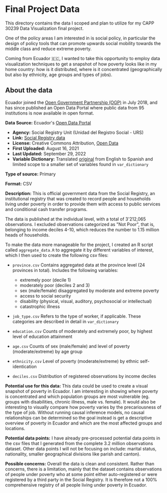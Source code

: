 # Final Project Data

This directory contains the data I scoped and plan to utilize for my CAPP 30239 Data Visualization final project. 

One of the policy areas I am interested in is social policy, in particular the design of policy tools that can promote upwards social mobility towards the middle class and reduce extreme poverty.

Coming from Ecuador 🇪🇨, I wanted to take this opportunity to employ data visualization techniques to get a snapshot of how poverty looks like in my home country: how is it distributed, where is it concentrated (geographically but also by ethnicity, age groups and types of jobs). 

## About the data
Ecuador joined the [Open Government Partnership (OGP)](https://www.opengovpartnership.org/members/ecuador/) in July 2018, and has since published an Open Data Portal where public data from 95 institutions is now available in open format.

**Data Source:** Ecuador's [Open Data Portal](https://www.datosabiertos.gob.ec)
- **Agency:** Social Registry Unit (Unidad del Registro Social - URS)
- **Link:** [Social Registry data](https://www.datosabiertos.gob.ec/dataset/conjunto-de-datos-personas-del-registro-social)
- **License:** Creative Commons Attribution, [Open Data](http://opendefinition.org/licenses/cc-by/)
- **First Uploaded:** August 16, 2021
- **Last Updated:** September 29, 2022
- **Variable Dictionary:** Translated [original](https://www.datosabiertos.gob.ec/dataset/conjunto-de-datos-personas-del-registro-social/resource/b98866d8-7023-4e76-9cca-33a9b7615762) from English to Spanish and limited scope to a smaller set of variables found in `var_dictionary`

**Type of source:** Primary

**Format:** CSV

**Description:** This is official government data from the Social Registry, an institutional registry that was created to record people and households living under poverty in order to provide them with access to public services and conditional cash transfer programs. 

The data is published at the individual level, with a total of 3'212,065 observations. I excluded observations categorized as "Not Poor", that is, belonging to income deciles 4-10, which reduces the number to 1.15 million heads of households.

To make the data more manageable for the project, I created an R script called `aggregate_data.R` to aggregate it by different variables of interest, which I then used to create the following csv files:

- `province.csv` Contains aggregated data at the province level (24 provinces in total). Includes the following variables:
    - extremely poor (decile 1)
    - moderately poor (deciles 2 and 3)
    - sex (male/female) disaggregated by moderate and extreme poverty
    - access to social security
    - disability (physical, visual, auditory, psychosocial or intellectual)
    - catastrophic illness

- `job_type.csv` Refers to the type of worker, if applicable. These categories are described in detail in `var_dictionary`

- `education.csv` Counts of moderately and extremely poor, by highest level of education attainment

- `age.csv` Counts of sex (male/female) and level of poverty (moderate/extreme) by age group 

- `ethnicity.csv` Level of poverty (moderate/extreme) by ethnic self-identication

- `deciles.csv` Distribution of registered observations by income deciles

**Potential use for this data:** This data could be used to create a visual snapshot of poverty in Ecuador. I am interesting in showing where poverty is concentrated and which population groups are most vulnerable (eg. groups with disabilities, chronic illness, male vs. female). It would also be interesting to visually compare how poverty varies by the precariousness of the type of job. Without running causal inference models, no causal relationships can be determined so the goal instead is get a descriptive overview of poverty in Ecuador and which are the most affected groups and locations.

**Potential data points:** I have already pre-processed potential data points in the csv files that I generated from the complete 3.2 million observations dataset. Other data points I will not be focusing on include: marital status, nationality, smaller geographical divisions like parish and canton).

**Possible concerns:** Overall the data is clean and consistent. Rather than concerns, there is a limitation, mainly that the dataset contains observations of people under poverty who at some point either auto-registered or were registered by a third party in the Social Registry. It is therefore not a 100% comprehensive registry of all people living under poverty in Ecuador. 
